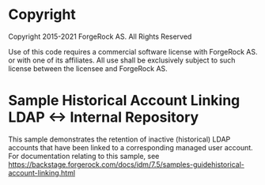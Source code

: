 Copyright
=============
Copyright 2015-2021 ForgeRock AS. All Rights Reserved

Use of this code requires a commercial software license with ForgeRock AS.
or with one of its affiliates. All use shall be exclusively subject
to such license between the licensee and ForgeRock AS.

Sample Historical Account Linking LDAP <-> Internal Repository
==============================================================

This sample demonstrates the retention of inactive (historical) LDAP accounts that have been
linked to a corresponding managed user account. For documentation relating to this sample, see
https://backstage.forgerock.com/docs/idm/7.5/samples-guidehistorical-account-linking.html
